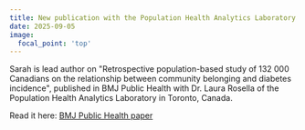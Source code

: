 ```yaml
---
title: New publication with the Population Health Analytics Laboratory in Canada!
date: 2025-09-05
image:
  focal_point: 'top'
---
```


Sarah is lead author on "Retrospective population-based study of 132 000 Canadians on the relationship between community belonging and diabetes incidence", published in BMJ Public Health with Dr. Laura Rosella of the Population Health Analytics Laboratory in Toronto, Canada.

Read it here: [BMJ Public Health paper][bmj]

[bmj]: https://bmjpublichealth.bmj.com/content/3/2/e001560 "Community belonging and Diabetes"


<!--more-->



